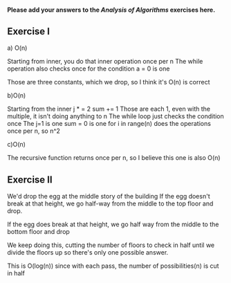 #### Please add your answers to the ***Analysis of  Algorithms*** exercises here.

## Exercise I

a) O(n)

Starting from inner, you do that inner operation once per n The while operation also checks once for the condition a = 0 is one

Those are three constants, which we drop, so I think it's O(n) is correct


b)O(n)

Starting from the inner j * = 2 sum += 1 Those are each 1, even with the multiple, it isn't doing anything to n The while loop just checks the condition once The j=1 is one sum = 0 is one for i in range(n) does the operations once per n, so n^2


c)O(n)

The recursive function returns once per n, so I believe this one is also O(n)



## Exercise II

We'd drop the egg at the middle story of the building If the egg doesn't break at that height, we go half-way from the middle to the top floor and drop.

If the egg does break at that height, we go half way from the middle to the bottom floor and drop

We keep doing this, cutting the number of floors to check in half until we divide the floors up so there's only one possible answer.

This is O(log(n)) since with each pass, the number of possibilities(n) is cut in half
